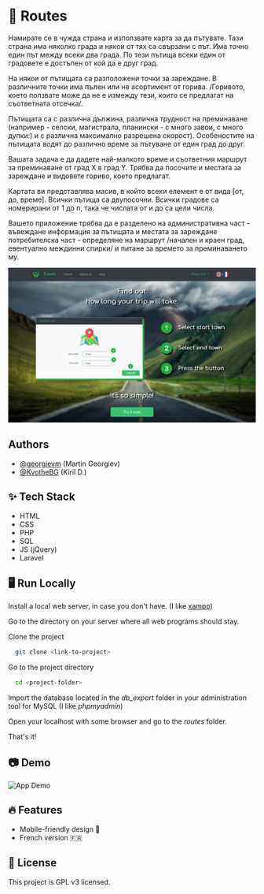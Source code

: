 
# 📌 Routes

Намирате се в чужда страна и използвате карта за да пътувате. Тази страна има няколко града и някои от тях са свързани с път.
Има точно един път между всеки два града. По тези пътища всеки един от градовете е достъпен от кой да е друг град.

На някои от пътищата са разположени точки за зареждане. В различните точки има пълен или не асортимент от горива.
/Горивото, което ползвате може да не е измежду тези, които се предлагат на съответната отсечка/.

Пътищата са с различна дължина, различна трудност на преминаване (например - селски, магистрала,
планински - с много завои, с много дупки:) и с различна максимално разрешена скорост).
Особеностите на пътищата водят до различно време за пътуване от един град до друг.

Вашата задача е да дадете най-малкото време и съответния маршрут за преминаване от град Х в град Y.
Трябва да посочите и местата за зареждане и видовете гориво, което предлагат.

Картата ви представлява масив, в който всеки елемент е от вида [от, до, време].
Всички пътища са двупосочни.
Всички градове са номерирани от 1 до n, така че числата от и до са цели числа.

Вашето приложение трябва да е разделено на 
административна част - въвеждане информация за пътищата и местата за зареждане 
потребителска част - определяне на маршрут /начален и краен град, евентуално междинни спирки/ и питане за времето за преминаването му.

<img src="https://github.com/georgievm/vsc-php-web-18-19/blob/48db89298da669a0a672e10622fb12b0f5f40f1f/level%20projects/routes/readme-media/HOME.PNG" width="600px" alt="App Home page"/>

## Authors

- [@georgievm](https://www.github.com/georgievm) (Martin Georgiev)
- [@KvotheBG](https://www.github.com/KvotheBG) (Kiril D.)


## ✨ Tech Stack

* HTML
* CSS
* PHP
* SQL
* JS (jQuery)
* Laravel


## 🖥️ Run Locally

Install a local web server, in case you don't have.
(I like [xampp](https://www.apachefriends.org/download.html))

Go to the directory on your server where all web programs should stay.

Clone the project

```bash
  git clone <link-to-project>
```

Go to the project directory

```bash
  cd <project-folder>
```

Import the database located in the *db_export* folder in your administration tool for MySQL (I like *phpmyadmin*)

Open your localhost with some browser and go to the *routes* folder.

That's it!


## 📷 Demo

![App Demo](https://github.com/georgievm/vsc-php-web-18-19/blob/48db89298da669a0a672e10622fb12b0f5f40f1f/level%20projects/routes/readme-media/routes-demo.gif)


## 🔥 Features

- Mobile-friendly design 📱
- French version 🇫🇷


## 📝 License

This project is GPL v3 licensed.

